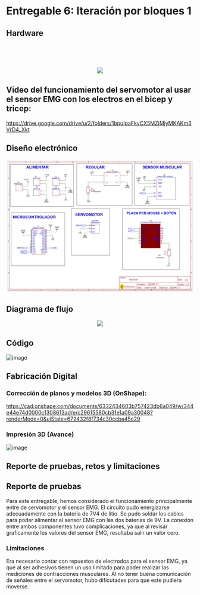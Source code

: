 # Entregable 6: Iteración por bloques 1
## Hardware

<p align="center">
  <img src">
</p>

<p align="center">
  <img src="">
</p>

<p align="center">
  <img src="https://github.com/micaelaacc/Proyecto_FunBio/blob/7d8de5c3e58d953ca59a93fead73165ce599eb5b/Im%C3%A1genes/Hardware1.jpg">
</p>

## Video del funcionamiento del servomotor al usar el sensor EMG con los electros en el bicep y tricep:
https://drive.google.com/drive/u/2/folders/1bpuIpaFkyCX5MZjMjyMKAKm3VrD4_Xkt

## Diseño electrónico 
<p align="center">
  <img src="https://github.com/micaelaacc/Proyecto_FunBio/blob/8dd7079bb1ef18f2e1f88048e9a0c14922faa402/Im%C3%A1genes/Dise%C3%B1oElectronicoFinal.png">
</p>

## Diagrama de flujo
<p align="center">
  <img src="https://github.com/micaelaacc/Proyecto_FunBio/blob/fea42f7acc6df34df0288bb0d2598af47876bb3c/Im%C3%A1genes/DigaramaDeFlujo.jpg">
</p>

## Código
![image](https://github.com/user-attachments/assets/33dedb72-0bab-47db-9c4c-40bee7771a3f)

## Fabricación Digital
### Corrección de planos y modelos 3D (OnShape):
https://cad.onshape.com/documents/6332434603b757423db6a049/w/344e44e74d0000c1308613ad/e/c29615580cb31e1a09a30048?renderMode=0&uiState=672432f8f734c30ccba45e29

### Impresión 3D (Avance)
![image](https://github.com/user-attachments/assets/7e021aa1-405e-43f8-b1b3-72db1b51c006)


## Reporte de pruebas, retos y limitaciones
## Reporte de pruebas
Para este entregable, hemos considerado el funcionamiento principalmente entre de servomotor y el sensor EMG. El circuito pudo energizarse adecuadamente con la batería de 7V4 de litio. Se pudo soldar los cables para poder alimentar al sensor EMG con las dos baterias de 9V. La conexión entre ambos componentes tuvo complicaciones, ya que al revisar graficamente los valores del sensor EMG, resultaba salir un valor cero. 
### Limitaciones
Era necesario contar con repuestos de electrodos para el sensor EMG, ya que al ser adhesivos tienen un uso limitado para poder realizar las mediciones de contracciones musculares. Al no tener buena comunicación de señales entre el servomotor, hubo dificutades para que este pudiera moverse.
